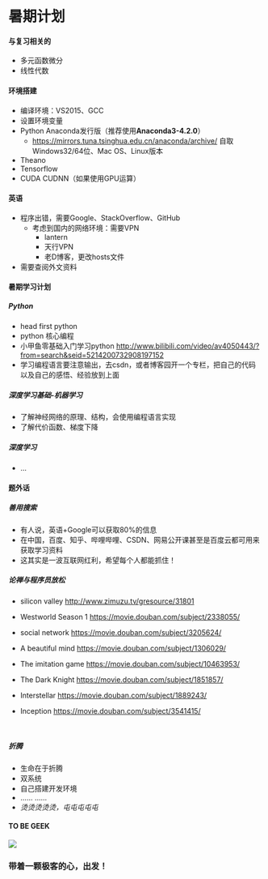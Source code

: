 暑期计划
===
#### 与复习相关的

- 多元函数微分
- 线性代数

#### 环境搭建

- 编译环境：VS2015、GCC
- 设置环境变量
- Python Anaconda发行版（推荐使用**Anaconda3-4.2.0**）
  - https://mirrors.tuna.tsinghua.edu.cn/anaconda/archive/ 自取Windows32/64位、Mac OS、Linux版本
- Theano
- Tensorflow
- CUDA CUDNN（如果使用GPU运算）

#### 英语

- 程序出错，需要Google、StackOverflow、GitHub
  - 考虑到国内的网络环境：需要VPN
    - lantern
    - 天行VPN
    - 老D博客，更改hosts文件
- 需要查阅外文资料

#### 暑期学习计划

##### Python

- head first python
- python 核心编程
- 小甲鱼零基础入门学习python http://www.bilibili.com/video/av4050443/?from=search&seid=5214200732908197152 
- 学习编程语言要注意输出，去csdn，或者博客园开一个专栏，把自己的代码以及自己的感悟、经验放到上面

##### 深度学习基础-机器学习

- 了解神经网络的原理、结构，会使用编程语言实现
- 了解代价函数、梯度下降

##### 深度学习

- ...



#### 题外话

##### 善用搜索

- 有人说，英语+Google可以获取80%的信息
- 在中国，百度、知乎、哔哩哔哩、CSDN、网易公开课甚至是百度云都可用来获取学习资料
- 这其实是一波互联网红利，希望每个人都能抓住！

##### 论禅与程序员放松

- silicon valley http://www.zimuzu.tv/gresource/31801

- Westworld Season 1 https://movie.douban.com/subject/2338055/

- social network https://movie.douban.com/subject/3205624/

- A beautiful mind https://movie.douban.com/subject/1306029/

- The imitation game https://movie.douban.com/subject/10463953/

- The Dark Knight https://movie.douban.com/subject/1851857/

- Interstellar https://movie.douban.com/subject/1889243/

- Inception https://movie.douban.com/subject/3541415/

  ​

##### 折腾

- 生命在于折腾
- 双系统
- 自己搭建开发环境
- ......  ......
- *烫烫烫烫烫，屯屯屯屯屯*

#### TO BE GEEK

![](http://www.gzqiyi.cn/eWebEditor/UploadFile/2014512134735569.gif)

### 带着一颗极客的心，出发！
